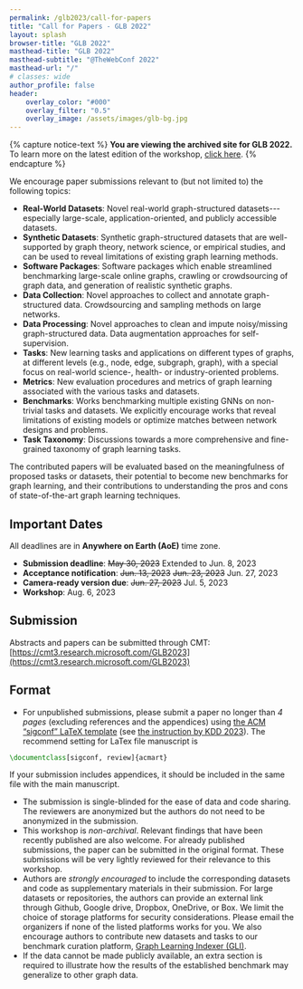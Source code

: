 ```yaml
---
permalink: /glb2023/call-for-papers
title: "Call for Papers - GLB 2022"
layout: splash
browser-title: "GLB 2022"
masthead-title: "GLB 2022"
masthead-subtitle: "@TheWebConf 2022"
masthead-url: "/"
# classes: wide
author_profile: false
header:
    overlay_color: "#000"
    overlay_filter: "0.5"
    overlay_image: /assets/images/glb-bg.jpg
---
```


{% capture notice-text %}
**You are viewing the archived site for GLB 2022.** To learn more on the latest edition of the workshop, [click here](/).
{% endcapture %}

<!-- <div class="notice--warning">
  <!-- <h4 class="no_toc">Notice Headline:</h4> ~~>
  {{ notice-text | markdownify }}
</div> -->


We encourage paper submissions relevant to (but not limited to) the following topics:

- **Real-World Datasets**: Novel real-world graph-structured datasets---especially large-scale, application-oriented, and publicly accessible datasets. 
- **Synthetic Datasets**: Synthetic graph-structured datasets that are well-supported by graph theory, network science, or empirical studies, and can be used to reveal limitations of existing graph learning methods.
- **Software Packages**: Software packages which enable streamlined benchmarking large-scale online graphs, crawling or crowdsourcing of graph data, and generation of realistic synthetic graphs. 
- **Data Collection**: Novel approaches to collect and annotate graph-structured data. Crowdsourcing and sampling methods on large networks.
- **Data Processing**: Novel approaches to clean and impute noisy/missing graph-structured data. Data augmentation approaches for self-supervision. 
- **Tasks**: New learning tasks and applications on different types of graphs, at different levels (e.g., node, edge, subgraph, graph), with a special focus on real-world science-, health- or industry-oriented problems.
- **Metrics**: New evaluation procedures and metrics of graph learning associated with the various tasks and datasets. 
- **Benchmarks**: Works benchmarking multiple existing GNNs on non-trivial tasks and datasets. We explicitly encourage works that reveal limitations of existing models or optimize matches between network designs and problems. 
- **Task Taxonomy**: Discussions towards a more comprehensive and fine-grained taxonomy of graph learning tasks.

The contributed papers will be evaluated based on the meaningfulness of proposed tasks or datasets, their potential to become new benchmarks for graph learning, and their contributions to understanding the pros and cons of state-of-the-art graph learning techniques. 

## Important Dates
All deadlines are in **Anywhere on Earth (AoE)** time zone.
- **Submission deadline**: ~~May 30, 2023~~ Extended to Jun. 8, 2023
- **Acceptance notification**: ~~Jun. 13, 2023~~ ~~Jun. 23, 2023~~ Jun. 27, 2023
- **Camera-ready version due**: ~~Jun. 27, 2023~~ Jul. 5, 2023
- **Workshop**: Aug. 6, 2023

## Submission
Abstracts and papers can be submitted through CMT: <br>
[https://cmt3.research.microsoft.com/GLB2023](https://cmt3.research.microsoft.com/GLB2023)

## Format

- For unpublished submissions, please submit a paper no longer than *4 pages* (excluding references and the appendices) using [the ACM “sigconf” LaTeX template](https://www.overleaf.com/latex/templates/association-for-computing-machinery-acm-sig-proceedings-template/bmvfhcdnxfty) (see [the instruction by KDD 2023](https://kdd.org/kdd2023/call-for-research-track-papers/)). 
The recommend setting for LaTex file manuscript is
```latex
\documentclass[sigconf, review]{acmart}
```
If your submission includes appendices, it should be included in the same file with the main manuscript.
- The submission is single-blinded for the ease of data and code sharing. The reviewers are anonymized but the authors do not need to be anonymized in the submission. 
- This workshop is *non-archival*. Relevant findings that have been recently published are also welcome. For already published submissions, the paper can be submitted in the original format. These submissions will be very lightly reviewed for their relevance to this workshop.
- Authors are *strongly encouraged* to include the corresponding datasets and code as supplementary materials in their submission. For large datasets or repositories, the authors can provide an external link through Github, Google drive, Dropbox, OneDrive, or Box. We limit the choice of storage platforms for security considerations. Please email the organizers if none of the listed platforms works for you.
We also encourage authors to contribute new datasets and tasks to our benchmark curation platform, [Graph Learning Indexer (GLI)](https://github.com/Graph-Learning-Benchmarks/gli). 
- If the data cannot be made publicly available, an extra section is required to illustrate how the results of the established benchmark may generalize to other graph data.